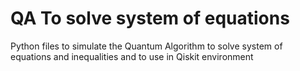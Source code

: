 # QA To solve system of equations
Python files to simulate the Quantum Algorithm to solve system of equations and inequalities and to use in Qiskit environment
